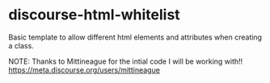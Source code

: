 # discourse-html-whitelist
Basic template to allow different html elements and attributes when creating a class.

NOTE: Thanks to Mittineague for the intial code I will be working with!! https://meta.discourse.org/users/mittineague

